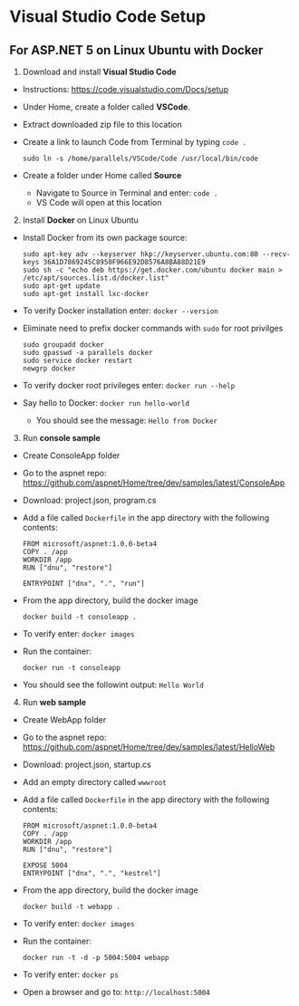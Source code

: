 # Visual Studio Code Setup
## For ASP.NET 5 on Linux Ubuntu with Docker

1. Download and install **Visual Studio Code**

  - Instructions: https://code.visualstudio.com/Docs/setup
  - Under Home, create a folder called **VSCode**.
  - Extract downloaded zip file to this location
  - Create a link to launch Code from Terminal by typing `code .`
  
    ```
    sudo ln -s /home/parallels/VSCode/Code /usr/local/bin/code
    ```
  - Create a folder under Home called **Source**
    + Navigate to Source in Terminal and enter:  `code .`
    + VS Code will open at this location
    
2. Install **Docker** on Linux Ubuntu

  - Install Docker from its own package source:

    ```
    sudo apt-key adv --keyserver hkp://keyserver.ubuntu.com:80 --recv-keys 36A1D7869245C8950F966E92D8576A8BA88D21E9
    sudo sh -c "echo deb https://get.docker.com/ubuntu docker main > /etc/apt/sources.list.d/docker.list"
    sudo apt-get update
    sudo apt-get install lxc-docker
    ```
  - To verify Docker installation enter: `docker --version`
  - Eliminate need to prefix docker commands with `sudo` for root privilges

    ```
    sudo groupadd docker
    sudo gpasswd -a parallels docker
    sudo service docker restart
    newgrp docker
    ```
  - To verify docker root privileges enter: `docker run --help`
  - Say hello to Docker: `docker run hello-world`
    + You should see the message: `Hello from Docker`

3. Run **console sample**
  - Create ConsoleApp folder
  - Go to the aspnet repo: https://github.com/aspnet/Home/tree/dev/samples/latest/ConsoleApp
  - Download: project.json, program.cs
  - Add a file called `Dockerfile` in the app directory with the following contents:

    ```
    FROM microsoft/aspnet:1.0.0-beta4
    COPY . /app
    WORKDIR /app
    RUN ["dnu", "restore"]
    
    ENTRYPOINT ["dnx", ".", "run"]
    ```
  - From the app directory, build the docker image

    ```
    docker build -t consoleapp .
    ```
  - To verify enter: `docker images`
  - Run the container:

    ```
    docker run -t consoleapp
    ```
  - You should see the followint output: `Hello World`
  
4. Run **web sample**
  - Create WebApp folder
  - Go to the aspnet repo: https://github.com/aspnet/Home/tree/dev/samples/latest/HelloWeb
  - Download: project.json, startup.cs
  - Add an empty directory called `wwwroot`
  - Add a file called `Dockerfile` in the app directory with the following contents:

    ```
    FROM microsoft/aspnet:1.0.0-beta4
    COPY . /app
    WORKDIR /app
    RUN ["dnu", "restore"]
    
    EXPOSE 5004
    ENTRYPOINT ["dnx", ".", "kestrel"]
    ```
  - From the app directory, build the docker image

    ```
    docker build -t webapp .
    ```
  - To verify enter: `docker images`
  - Run the container:

    ```
    docker run -t -d -p 5004:5004 webapp
    ```
  - To verify enter: `docker ps`
  - Open a browser and go to: `http://localhost:5004`

